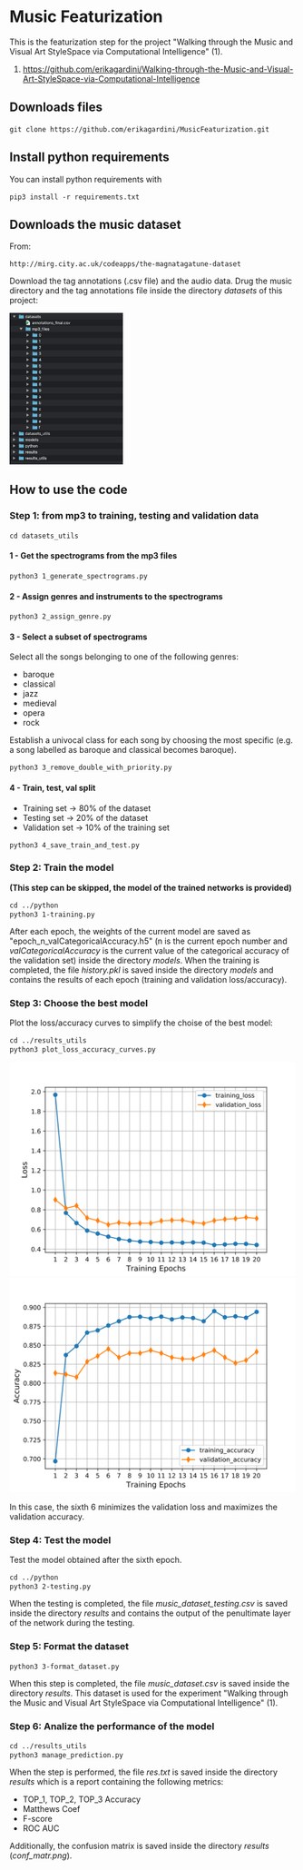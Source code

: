 # Music Featurization

This is the featurization step for the project "Walking through the Music and Visual Art StyleSpace via Computational Intelligence" (1).

1. https://github.com/erikagardini/Walking-through-the-Music-and-Visual-Art-StyleSpace-via-Computational-Intelligence

## Downloads files

```
git clone https://github.com/erikagardini/MusicFeaturization.git
```

## Install python requirements

You can install python requirements with

```
pip3 install -r requirements.txt
```

## Downloads the music dataset

From:

```
http://mirg.city.ac.uk/codeapps/the-magnatagatune-dataset
```

Download the tag annotations (.csv file) and the audio data.
Drug the music directory and the tag annotations file inside the directory _datasets_ of this project:

<img src="https://github.com/erikagardini/MusicFeaturization/blob/master/extras/dir_example.png" width="200" />

## How to use the code

### Step 1: from mp3 to training, testing and validation data

```
cd datasets_utils
```

#### 1 - Get the spectrograms from the mp3 files

```
python3 1_generate_spectrograms.py
```

#### 2 - Assign genres and instruments to the spectrograms

```
python3 2_assign_genre.py
```

#### 3 - Select a subset of spectrograms

Select all the songs belonging to one of the following genres: 
- baroque 
- classical
- jazz
- medieval
- opera
- rock 

Establish a univocal class for each song by choosing the most specific (e.g. a song labelled as baroque and classical becomes baroque).

```
python3 3_remove_double_with_priority.py
```

#### 4 - Train, test, val split

- Training set -> 80% of the dataset
- Testing set -> 20% of the dataset
- Validation set -> 10% of the training set

```
python3 4_save_train_and_test.py
```

### Step 2: Train the model

__(This step can be skipped, the model of the trained networks is provided)__

```
cd ../python
python3 1-training.py
```

After each epoch, the weights of the current model are saved as "epoch_n_valCategoricalAccuracy.h5" (n is the current epoch number and _valCategoricalAccuracy_ is the current value of the categorical accuracy of the validation set) inside the directory _models_. 
When the training is completed, the file _history.pkl_ is saved inside the directory _models_ and contains the results of each epoch (training and validation loss/accuracy).

### Step 3: Choose the best model

Plot the loss/accuracy curves to simplify the choise of the best model:

```
cd ../results_utils
python3 plot_loss_accuracy_curves.py
```

![](https://github.com/erikagardini/MusicFeaturization/blob/master/results/loss.svg)
![](https://github.com/erikagardini/MusicFeaturization/blob/master/results/accuracy.svg)

In this case, the sixth 6 minimizes the validation loss and maximizes the validation accuracy.

### Step 4: Test the model

Test the model obtained after the sixth epoch.

```
cd ../python
python3 2-testing.py
```

When the testing is completed, the file _music_dataset_testing.csv_ is saved inside the directory _results_ and contains the output of the penultimate layer of the network during the testing.

### Step 5: Format the dataset

```
python3 3-format_dataset.py
```

When this step is completed, the file _music_dataset.csv_ is saved inside the directory _results_. This dataset is used for the experiment "Walking through the Music and Visual Art StyleSpace via Computational Intelligence" (1).

### Step 6: Analize the performance of the model

```
cd ../results_utils
python3 manage_prediction.py
```

When the step is performed, the file _res.txt_ is saved inside the directory _results_ which is a report containing the following metrics:

- TOP_1, TOP_2, TOP_3 Accuracy
- Matthews Coef
- F-score
- ROC AUC

Additionally, the confusion matrix is saved inside the directory _results_ (_conf_matr.png_).
